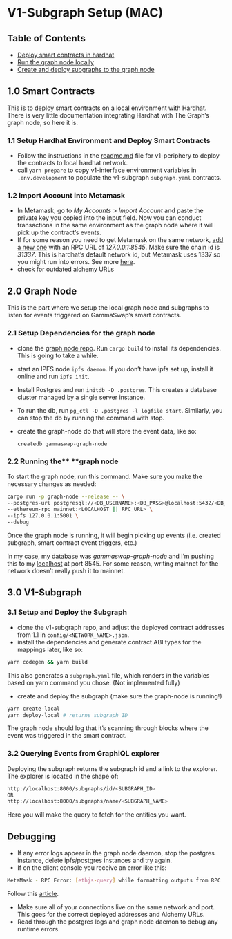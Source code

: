 # V1-Subgraph Setup (MAC)

## Table of Contents

- [Deploy smart contracts in hardhat](#1.0-smart-contracts)
- [Run the graph node locally](#2.0-graph-node)
- [Create and deploy subgraphs to the graph node](#3.0-v1-subgraph)

## 1.0 Smart Contracts

This is to deploy smart contracts on a local environment with Hardhat. There is very little documentation integrating Hardhat with The Graph’s graph node, so here it is.

### 1.1 Setup Hardhat Environment and Deploy Smart Contracts

- Follow the instructions in the [readme.md](https://github.com/gammaswap/v1-periphery#readme0) file for v1-periphery to deploy the contracts to local hardhat network.
- call `yarn prepare` to copy v1-interface environment variables in `.env.development` to populate the v1-subgraph `subgraph.yaml` contracts.

### 1.2 Import Account into Metamask

- In Metamask, go to *My Accounts* > *Import Account* and paste the private key you copied into the input field. Now you can conduct transactions in the same environment as the graph node where it will pick up the contract’s events.
- If for some reason you need to get Metamask on the same network, [add a new one](https://metamask.zendesk.com/hc/en-us/articles/360043227612-How-to-add-a-custom-network-RPC) with an RPC URL of *127.0.0.1:8545*. Make sure the chain id is *31337*. This is hardhat’s default network id, but Metamask uses 1337 so you might run into errors. See more [here](https://hardhat.org/hardhat-network/docs/metamask-issue).
- check for outdated alchemy URLs

## 2.0 Graph Node

This is the part where we setup the local graph node and subgraphs to listen for events triggered on GammaSwap’s smart contracts.

### 2.1 Setup Dependencies for the graph node

- clone the [graph node repo](https://github.com/graphprotocol/graph-node). Run `cargo build` to install its dependencies. This is going to take a while.
- start an IPFS node `ipfs daemon`. If you don’t have ipfs set up, install it online and run `ipfs init`.
- Install Postgres and run `initdb -D .postgres`. This creates a database cluster managed by a single server instance.
- To run the db, run `pg_ctl -D .postgres -l logfile start`. Similarly, you can stop the db by running the command with stop.
- create the graph-node db that will store the event data, like so:
    
    ```bash
    createdb gammaswap-graph-node
    ```

### 2.2 Running the** **graph node
To start the graph node, run this command. Make sure you make the necessary changes as needed:
```bash
cargo run -p graph-node --release -- \
--postgres-url postgresql://<DB_USERNAME>:<DB_PASS>@localhost:5432/<DB_NAME> \
--ethereum-rpc mainnet:<LOCALHOST || RPC_URL> \
--ipfs 127.0.0.1:5001 \
--debug
```
Once the graph node is running, it will begin picking up events (i.e. created subgraph, smart contract event triggers, etc.)

In my case, my database was *gammaswap-graph-node* and I’m pushing this to my [localhost](http://localhost) at port 8545. For some reason, writing mainnet for the network doesn’t really push it to mainnet.

## 3.0 V1-Subgraph

### 3.1 Setup and Deploy the Subgraph

- clone the v1-subgraph repo, and adjust the deployed contract addresses from 1.1 in `config/<NETWORK_NAME>.json`.
- install the dependencies and generate contract ABI types for the mappings later, like so:
```bash
yarn codegen && yarn build
```
This also generates a `subgraph.yaml` file, which renders in the variables based on yarn command you chose. (Not implemented fully)

- create and deploy the subgraph (make sure the graph-node is running!)
```bash
yarn create-local 
yarn deploy-local # returns subgraph ID
```

The graph node should log that it’s scanning through blocks where the event was triggered in the smart contract.

### 3.2 **Querying Events from GraphiQL explorer**

Deploying the subgraph returns the subgraph id and a link to the explorer. The explorer is located in the shape of:

```bash
http://localhost:8000/subgraphs/id/<SUBGRAPH_ID>
OR
http://localhost:8000/subgraphs/name/<SUBGRAPH_NAME>
```

Here you will make the query to fetch for the entities you want.


## Debugging
- If any error logs appear in the graph node daemon, stop the postgres instance, delete ipfs/postgres instances and try again.
- If on the client console you receive an error like this:
```bash
MetaMask - RPC Error: [ethjs-query] while formatting outputs from RPC '{"value":{"code":-32603,"data":{"code":-32000,"message":"Nonce too high. Expected nonce to be 0 but got 7. Note that transactions can't be queued when automining.","data":{"message":"Nonce too high. Expected nonce to be 0 but got 7. Note that transactions can't be queued when automining."}}}}
```
Follow this [article](https://metamask.zendesk.com/hc/en-us/articles/360015488891-How-to-reset-an-account).
- Make sure all of your connections live on the same network and port. This goes for the correct deployed addresses and Alchemy URLs.
- Read through the postgres logs and graph node daemon to debug any runtime errors.